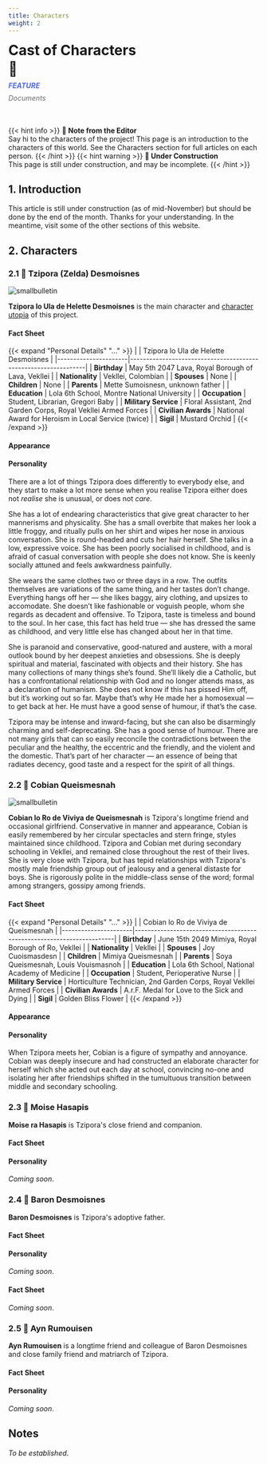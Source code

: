```yaml
---
title: Characters
weight: 2
---
```


<div id="headerbox">
  <h1 style = "margin-top: 3px; margin-bottom: 0px;" class="alignleft">Cast of Characters</h1>
  <h1 style = "margin-top: 3px; margin-bottom: 0px;" class="alignright">🦚</h1>
</div>
<div style="clear: both;"></div>

  <h5 style = "color: #4F69F8; margin-top: 0.5rem; margin-bottom: 0.5rem;"> FEATURE </h5>
  <h6 style = "color: #6e6e73; margin-top: 0.5rem; margin-bottom: 3rem;">Documents</h6>

{{< hint info >}}
**🌺 Note from the Editor**  
Say hi to the characters of the project! This page is an introduction to the characters of this world. See the Characters section for full articles on each person.
{{< /hint >}}
{{< hint warning >}}
**🚚 Under Construction**  
This page is still under construction, and may be incomplete.
{{< /hint >}}

## 1. Introduction

This article is still under construction (as of mid-November) but should be done by the end of the month. Thanks for your understanding. In the meantime, visit some of the other sections of this website.

## 2. Characters

### 2.1 🍁 Tzipora (Zelda) Desmoisnes

![smallbulletin](/images/mastheads/tzipora.jpg)

**Tzipora lo Ula de Helette Desmoisnes** is the main character and [character utopia](docs/millmint/intro/#23--utopia-as-character) of this project.

#### Fact Sheet

{{< expand "Personal Details" "..." >}}
|                      | Tzipora lo Ula de Helette Desmoisnes                           |
|----------------------|----------------------------------------------------------------|
| **Birthday**         | May 5th 2047 Lava, Royal Borough of Lava, Vekllei              |
| **Nationality**      | Vekllei, Colombian                                             |
| **Spouses**          | None                                                           |
| **Children**         | None                                                           |
| **Parents**          | Mette Sumoisnesn, unknown father                               |
| **Education**        | Lola 6th School, Montre National University                    |
| **Occupation**       | Student, Librarian, Gregori Baby                               |
| **Military Service** | Floral Assistant, 2nd Garden Corps, Royal Vekllei Armed Forces |
| **Civilian Awards**  | National Award for Heroism in Local Service (twice)            |
| **Sigil**            | Mustard Orchid                                                 |
{{< /expand >}}

#### Appearance


#### Personality

There are a lot of things Tzipora does differently to everybody else, and they start to make a lot more sense when you realise Tzipora either does not *realise* she is unusual, or does not *care*.

She has a lot of endearing characteristics that give great character to her mannerisms and physicality. She has a small overbite that makes her look a little froggy, and ritually pulls on her shirt and wipes her nose in anxious conversation. She is round-headed and cuts her hair herself. She talks in a low, expressive voice. She has been poorly socialised in childhood, and is afraid of casual conversation with people she does not know. She is keenly socially attuned and feels awkwardness painfully.

She wears the same clothes two or three days in a row. The outfits themselves are variations of the same thing, and her tastes don’t change. Everything hangs off her — she likes baggy, airy clothing, and upsizes to accomodate. She doesn’t like fashionable or voguish people, whom she regards as decadent and offensive. To Tzipora, taste is timeless and bound to the soul. In her case, this fact has held true — she has dressed the same as childhood, and very little else has changed about her in that time.

She is paranoid and conservative, good-natured and austere, with a moral outlook bound by her deepest anxieties and obsessions. She is deeply spiritual and material, fascinated with objects and their history. She has many collections of many things she’s found. She’ll likely die a Catholic, but has a confrontational relationship with God and no longer attends mass, as a declaration of humanism. She does not know if this has pissed Him off, but it’s working out so far. Maybe that’s why He made her a homosexual — to get back at her. He must have a good sense of humour, if that’s the case.

Tzipora may be intense and inward-facing, but she can also be disarmingly charming and self-deprecating. She has a good sense of humour. There are not many girls that can so easily reconcile the contradictions between the peculiar and the healthy, the eccentric and the friendly, and the violent and the domestic. That’s part of her character — an essence of being that radiates decency, good taste and a respect for the spirit of all things.

### 2.2 🌳 Cobian Queismesnah

![smallbulletin](/images/mastheads/cobian.jpg)

**Cobian lo Ro de Viviya de Queismesnah** is Tzipora's longtime friend and occasional girlfriend. Conservative in manner and appearance, Cobian is easily remembered by her circular spectacles and stern fringe, styles maintained since childhood. Tzipora and Cobian met during secondary schooling in Vekllei, and remained close throughout the rest of their lives. She is very close with Tzipora, but has tepid relationships with Tzipora's mostly male friendship group out of jealousy and a general distaste for boys. She is rigorously polite in the middle-class sense of the word; formal among strangers, gossipy among friends.

#### Fact Sheet

{{< expand "Personal Details" "..." >}}
|                      | Cobian lo Ro de Viviya de Queismesnah                                 |
|----------------------|-----------------------------------------------------------------------|
| **Birthday**         | June 15th 2049 Mimiya, Royal Borough of Ro, Vekllei                   |
| **Nationality**      | Vekllei                                                               |
| **Spouses**          | Joy Cuoismasdesn                                                      |
| **Children**         | Mimiya Queismesnah                                                    |
| **Parents**          | Soya Queismesnah, Louis Vouismasnoh                                   |
| **Education**        | Lola 6th School, National Academy of Medicine                         |
| **Occupation**       | Student, Perioperative Nurse                                          |
| **Military Service** | Horticulture Technician, 2nd Garden Corps, Royal Vekllei Armed Forces |
| **Civilian Awards**  | A.r.F. Medal for Love to the Sick and Dying                           |
| **Sigil**            | Golden Bliss Flower                                                   |
{{< /expand >}}

#### Appearance

#### Personality

When Tzipora meets her, Cobian is a figure of sympathy and annoyance. Cobian was deeply insecure and had constructed an elaborate character for herself which she acted out each day at school, convincing no-one and isolating her after friendships shifted in the tumultuous transition between middle and secondary schooling.

### 2.3 🌵 Moise Hasapis

**Moise ra Hasapis** is Tzipora's close friend and companion.

#### Fact Sheet

#### Personality

*Coming soon*.

### 2.4 🌾 Baron Desmoisnes

**Baron Desmoisnes** is Tzipora's adoptive father.

#### Fact Sheet

#### Personality

*Coming soon*.

#### Fact Sheet

*Coming soon*.

### 2.5 🍄 Ayn Rumouisen

**Ayn Rumouisen** is a longtime friend and colleague of Baron Desmoisnes and close family friend and matriarch of Tzipora.

#### Fact Sheet

#### Personality

*Coming soon*.

## Notes

*To be established*.
